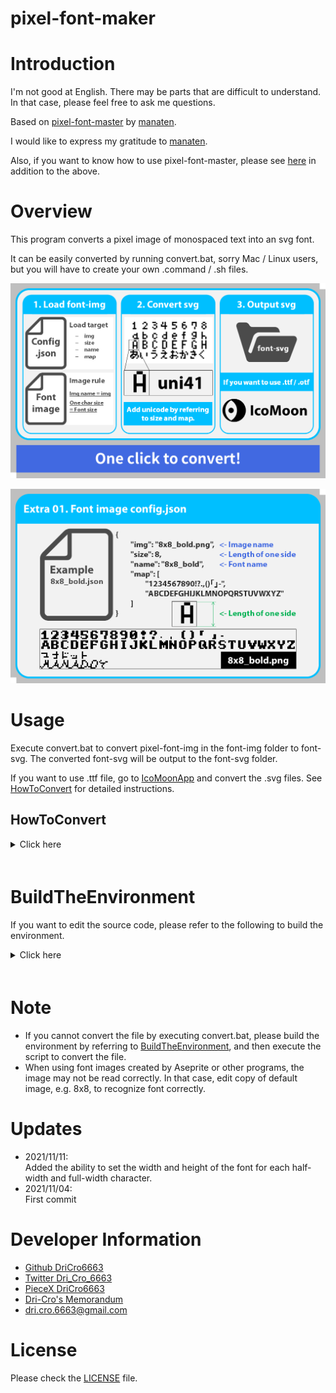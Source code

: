 pixel-font-maker
=====

# Introduction

I'm not good at English. There may be parts that are difficult to understand. In that case, please feel free to ask me questions.

Based on [pixel-font-master](https://github.com/manaten/pixel-font) by [manaten](https://github.com/manaten).

I would like to express my gratitude to [manaten](https://github.com/manaten).

Also, if you want to know how to use pixel-font-master, please see [here](https://blog.manaten.net/entry/pixel-svgfont) in addition to the above.

# Overview
This program converts a pixel image of monospaced text into an svg font.

It can be easily converted by running convert.bat, sorry Mac / Linux users, but you will have to create your own .command / .sh files.

![Image 1](./readme-img/01-demo.png "01-demo")

![Image 2](./readme-img/02-extra01.png "02-extra01")

# Usage
Execute convert.bat to convert pixel-font-img in the font-img folder to font-svg. The converted font-svg will be output to the font-svg folder.

If you want to use .ttf file, go to [IcoMoonApp](http://icomoon.io/app/#/select) and convert the .svg files. See [HowToConvert](##HowToConvert) for detailed instructions.

## HowToConvert

<details>
    <summary>Click here</summary>
    <div>　　

![Image 3](./readme-img/03-extra02-1.png "03-extra02-1")

1. Go to [IcoMoonApp](http://icomoon.io/app/#/select). 
2. Import the font-svg you want to convert by dragging and dropping it.

![Image 4](./readme-img/03-extra02-2.png "03-extra02-2")

3. Select the font you want to put together. 
4. After selecting the font, click [Generate Font].

![Image 5](./readme-img/03-extra02-3.png "03-extra02-3")

5. Click on the gear symbol to edit the meta information and other options. If you do not want to edit, go to next step.
6. Click "Download" to download the zip file. 
7. After downloading and unzipping the zip file, you will find the font files in .ttf format in the [font] folder.

</div></details>　　

# BuildTheEnvironment
If you want to edit the source code, please refer to the following to build the environment.

<details>
    <summary>Click here</summary>
    <div>　　

## nodejs environment setup
Anaconda Ver.
```
# create virtual env
conda create --name nodejs
    - or -
conda create -n coffee

# Active virtual env
conda activate [venv-name]

# install nodejs
conda install -c conda-forge nodejs
```

## Required modules

* nodejs
* coffeescript
* get-pixels
* xmlbuilder

After adding node.js, use ``npm install`` to install the required packages.

```
npm install --global coffee-script
npm install -g get-pixels
npm install -g xmlbuilder
```

If you need proxy settings, please refer to the following.
```
# if you need to use proxy, please set proxy setting.
npm config set proxy http://<userid>:<password>@<server-address>:<port>
npm config set https-proxy http://<userid>:<password>@<server-address>:<port>

# example
npm config set proxy http://proxy.example.com:8080
npm config set https-proxy http://proxy.example.com:8080
```

## Run .coffee / .js
```
# create svg font
coffee index.coffee
    - or -
node index.js

# .coffee -> .js
coffee --compile index.coffee

# .js -> .exe (didn't work for me)
C:\Windows\Microsoft.NET\Framework\[.NET_version]\jsc.exe index.js
```

</div></details>　　

# Note

* If you cannot convert the file by executing convert.bat, please build the environment by referring to [BuildTheEnvironment](#BuildTheEnvironment), and then execute the script to convert the file.
* When using font images created by Aseprite or other programs, the image may not be read correctly. In that case, edit copy of default image, e.g. 8x8, to recognize font correctly.

# Updates

* 2021/11/11: <br> 
Added the ability to set the width and height of the font for each half-width and full-width character.
* 2021/11/04: <br> 
First commit

# Developer Information

* [Github DriCro6663](https://github.com/DriCro6663)
* [Twitter Dri_Cro_6663](https://twitter.com/Dri_Cro_6663)
* [PieceX DriCro6663](https://www.piecex.com/users/profile/DriCro6663)
* [Dri-Cro's Memorandum](https://dri-cro-6663.jp/)
* dri.cro.6663@gmail.com

# License

Please check the [LICENSE](./LICENSE) file.